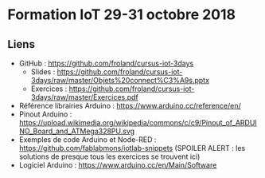 # Formation IoT 29-31 octobre 2018

## Liens

- GitHub : https://github.com/froland/cursus-iot-3days
    - Slides : https://github.com/froland/cursus-iot-3days/raw/master/Objets%20connect%C3%A9s.pptx
    - Exercices : https://github.com/froland/cursus-iot-3days/raw/master/Exercices.pdf
- Référence librairies Arduino : https://www.arduino.cc/reference/en/
- Pinout Arduino : https://upload.wikimedia.org/wikipedia/commons/c/c9/Pinout_of_ARDUINO_Board_and_ATMega328PU.svg
- Exemples de code Arduino et Node-RED : https://github.com/fablabmons/iotlab-snippets (SPOILER ALERT : les solutions de presque tous les exercices se trouvent ici)
- Logiciel Arduino : https://www.arduino.cc/en/Main/Software

